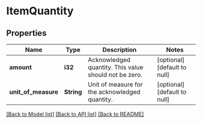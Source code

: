 # ItemQuantity

## Properties
Name | Type | Description | Notes
------------ | ------------- | ------------- | -------------
**amount** | **i32** | Acknowledged quantity. This value should not be zero. | [optional] [default to null]
**unit_of_measure** | **String** | Unit of measure for the acknowledged quantity. | [optional] [default to null]

[[Back to Model list]](../README.md#documentation-for-models) [[Back to API list]](../README.md#documentation-for-api-endpoints) [[Back to README]](../README.md)


